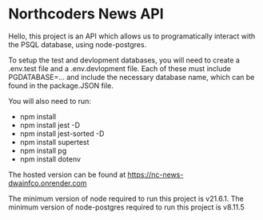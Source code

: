 # Northcoders News API

Hello, this project is an API which allows us to programatically interact with the PSQL database, using node-postgres.

To setup the test and devlopment databases, you will need to create a .env.test file and a .env.devlopment file. Each of these must include PGDATABASE=... and include the necessary database name, which can be found in the package.JSON file. 

You will also need to run:
 - npm install
 - npm install jest -D
 - npm install jest-sorted -D
 - npm install supertest
 - npm install pg
 - npm install dotenv

The hosted version can be found at https://nc-news-dwainfco.onrender.com 

The minimum version of node required to run this project is v21.6.1.
The minimum version of node-postgres required to run this project is v8.11.5

